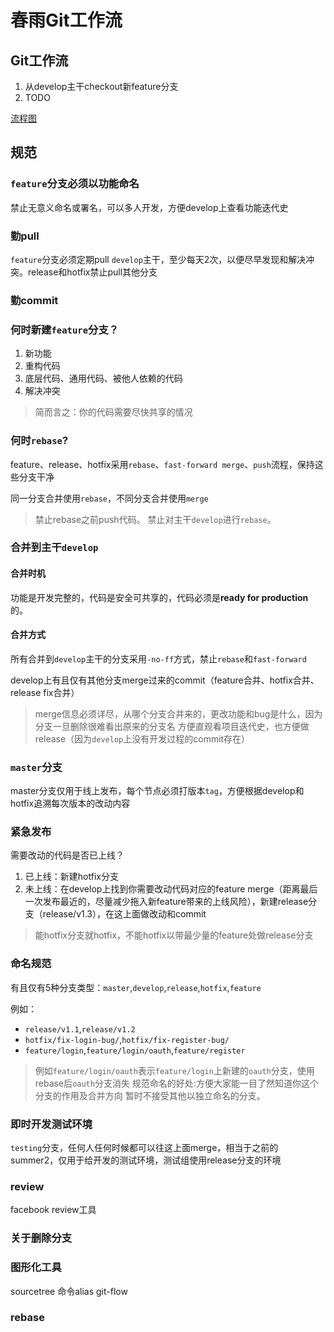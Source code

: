 # 春雨Git工作流

## Git工作流
1. 从develop主干checkout新feature分支
2. TODO

[流程图](http://www.processon.com/diagraming/546893f0e4b054d6db9ebc1c)

## 规范

### `feature`分支必须以功能命名
禁止无意义命名或署名，可以多人开发，方便develop上查看功能迭代史

### 勤pull
`feature`分支必须定期pull `develop`主干，至少每天2次，以便尽早发现和解决冲突。release和hotfix禁止pull其他分支

### 勤commit

### 何时新建`feature`分支？
1. 新功能
2. 重构代码
3. 底层代码、通用代码、被他人依赖的代码
4. 解决冲突

>简而言之：你的代码需要尽快共享的情况

### 何时`rebase`?
feature、release、hotfix采用`rebase`、`fast-forward merge`、`push`流程，保持这些分支干净

同一分支合并使用`rebase`，不同分支合并使用`merge`

>禁止rebase之前push代码。
>禁止对主干`develop`进行`rebase`。

### 合并到主干`develop`
#### 合并时机
功能是开发完整的，代码是安全可共享的，代码必须是**ready for production**的。

#### 合并方式
所有合并到`develop`主干的分支采用`-no-ff`方式，禁止`rebase`和`fast-forward`

develop上有且仅有其他分支merge过来的commit（feature合并、hotfix合并、release fix合并）
>merge信息必须详尽，从哪个分支合并来的，更改功能和bug是什么，因为分支一旦删除很难看出原来的分支名
>方便直观看项目迭代史，也方便做release（因为`develop`上没有开发过程的commit存在）

### `master`分支
master分支仅用于线上发布，每个节点必须打版本`tag`，方便根据develop和hotfix追溯每次版本的改动内容

### 紧急发布
需要改动的代码是否已上线？
1. 已上线：新建hotfix分支
2. 未上线：在develop上找到你需要改动代码对应的feature merge（距离最后一次发布最近的，尽量减少拖入新feature带来的上线风险），新建release分支（release/v1.3），在这上面做改动和commit
>能hotfix分支就hotfix，不能hotfix以带最少量的feature处做release分支

### 命名规范
有且仅有5种分支类型：`master`,`develop`,`release`,`hotfix`,`feature`

例如：
* `release/v1.1`,`release/v1.2` 
* `hotfix/fix-login-bug/`,`hotfix/fix-register-bug/`
* `feature/login`,`feature/login/oauth`,`feature/register`

>例如`feature/login/oauth`表示`feature/login`上新建的`oauth`分支，使用rebase后`oauth`分支消失
>规范命名的好处:方便大家能一目了然知道你这个分支的作用及合并方向
>暂时不接受其他以独立命名的分支。


### 即时开发测试环境
`testing`分支，任何人任何时候都可以往这上面merge，相当于之前的summer2，仅用于给开发的测试环境，测试组使用release分支的环境

### review
facebook review工具

### 关于删除分支

### 图形化工具
sourcetree
命令alias
git-flow

### rebase

